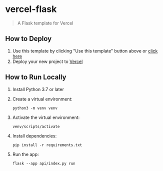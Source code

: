 # vercel-flask

> A Flask template for Vercel

## How to Deploy

1. Use this template by clicking "Use this template" button above or [click here](https://github.com/jjoeldaniel/vercel-flask/generate)
2. Deploy your new project to [Vercel](https://vercel.com/new)

## How to Run Locally

1. Install Python 3.7 or later
2. Create a virtual environment:

    ```terminal
    python3 -m venv venv
    ```

3. Activate the virtual environment:

    ```terminal
    venv/scripts/activate
    ```

4. Install dependencies:

    ```terminal
    pip install -r requirements.txt
    ```

5. Run the app:

    ```terminal
    flask --app api/index.py run
    ```
